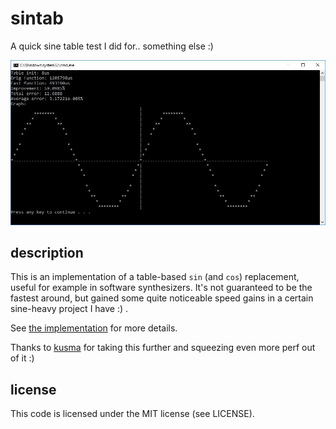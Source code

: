 # sintab

A quick sine table test I did for.. something else :)

![[](screenie.jpg)](screenie.jpg)

## description

This is an implementation of a table-based `sin` (and `cos`) replacement, useful for example in software synthesizers. It's not guaranteed to be the fastest around, but gained some quite noticeable speed gains in a certain sine-heavy project I have :) .

See [the implementation](main.cpp#L53) for more details.

Thanks to [kusma](https://github.com/kusma/) for taking this further and squeezing even more perf out of it :)

## license

This code is licensed under the MIT license (see LICENSE).
